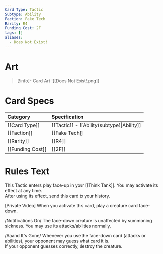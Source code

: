 ```yaml
---
Card Type: Tactic
Subtype: Ability
Faction: Fake Tech
Rarity: R4
Funding Cost: 2F
tags: []
aliases:
  - Does Not Exist!
---
```

# Art

> [!info]- Card Art
> ![[Does Not Exist!.png]]

# Card Specs

| Category | Specification| 
| :--- | :--- |
| [[Card Type]] | [[Tactic]] - [[Ability(subtype)\|Ability]] |  
| [[Faction]] | [[Fake Tech]] |  
| [[Rarity]] | [[R4]] |  
| [[Funding Cost]] | [[2F]] |  

# Rules Text  

This Tactic enters play face-up in your [[Think Tank]]. You may activate its effect at any time.  
After using its effect, send this card to your history.  

[Private Video] When you activate this card, play a creature card face-down.  

/Notifications On/ The face-down creature is unaffected by summoning sickness. You may use its attacks/abilities normally.  

/Aaand It's Gone/ Whenever you use the face-down card (attacks or abilities), your opponent may guess what card it is.   
If your opponent guesses correctly, destroy the creature.  

